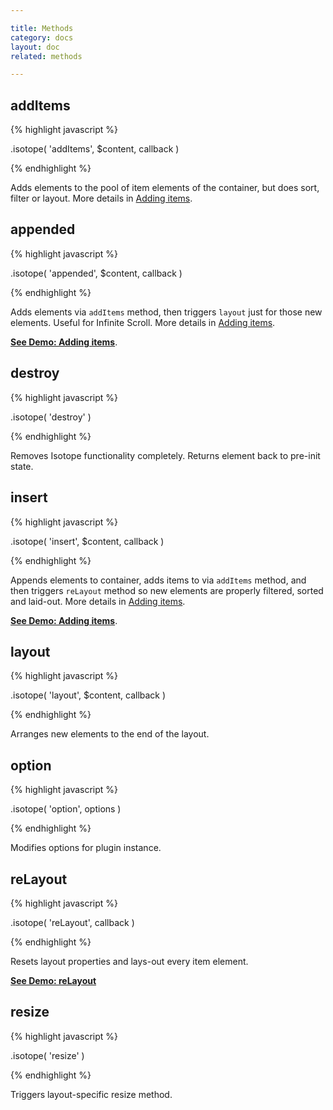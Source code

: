 ```yaml
---

title: Methods
category: docs
layout: doc
related: methods

---
```



## addItems

{% highlight javascript %}

.isotope( 'addItems', $content, callback )

{% endhighlight %}

Adds elements to the pool of item elements of the container, but does sort, filter or layout. More details in [Adding items](adding-items.html).


## appended

{% highlight javascript %}

.isotope( 'appended', $content, callback )

{% endhighlight %}

Adds elements via `addItems` method, then triggers `layout` just for those new elements. Useful for Infinite Scroll. More details in [Adding items](adding-items.html).

[**See Demo: Adding items**](../demos/adding-items.html).

## destroy

{% highlight javascript %}

.isotope( 'destroy' )

{% endhighlight %}

Removes Isotope functionality completely. Returns element back to pre-init state.

## insert

{% highlight javascript %}

.isotope( 'insert', $content, callback )

{% endhighlight %}

Appends elements to container, adds items to via `addItems` method, and then triggers `reLayout` method so new elements are properly filtered, sorted and laid-out. More details in [Adding items](adding-items.html).

[**See Demo: Adding items**](../demos/adding-items.html).

## layout

{% highlight javascript %}

.isotope( 'layout', $content, callback )

{% endhighlight %}

Arranges new elements to the end of the layout.

## option

{% highlight javascript %}

.isotope( 'option', options )

{% endhighlight %}

Modifies options for plugin instance.

## reLayout

{% highlight javascript %}

.isotope( 'reLayout', callback )

{% endhighlight %}

Resets layout properties and lays-out every item element.

[**See Demo: reLayout**](../demos/relayout.html)

## resize

{% highlight javascript %}

.isotope( 'resize' )

{% endhighlight %}

Triggers layout-specific resize method.
